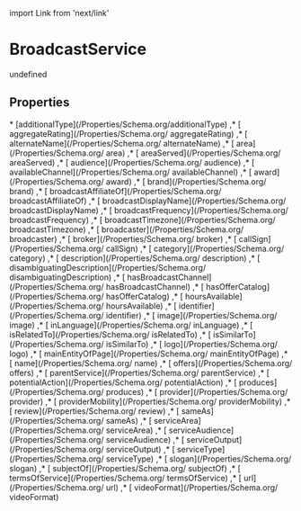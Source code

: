 import Link from 'next/link'
# BroadcastService

undefined

## Properties

<Grid>
* [additionalType](/Properties/Schema.org/additionalType)
,* [ aggregateRating](/Properties/Schema.org/ aggregateRating)
,* [ alternateName](/Properties/Schema.org/ alternateName)
,* [ area](/Properties/Schema.org/ area)
,* [ areaServed](/Properties/Schema.org/ areaServed)
,* [ audience](/Properties/Schema.org/ audience)
,* [ availableChannel](/Properties/Schema.org/ availableChannel)
,* [ award](/Properties/Schema.org/ award)
,* [ brand](/Properties/Schema.org/ brand)
,* [ broadcastAffiliateOf](/Properties/Schema.org/ broadcastAffiliateOf)
,* [ broadcastDisplayName](/Properties/Schema.org/ broadcastDisplayName)
,* [ broadcastFrequency](/Properties/Schema.org/ broadcastFrequency)
,* [ broadcastTimezone](/Properties/Schema.org/ broadcastTimezone)
,* [ broadcaster](/Properties/Schema.org/ broadcaster)
,* [ broker](/Properties/Schema.org/ broker)
,* [ callSign](/Properties/Schema.org/ callSign)
,* [ category](/Properties/Schema.org/ category)
,* [ description](/Properties/Schema.org/ description)
,* [ disambiguatingDescription](/Properties/Schema.org/ disambiguatingDescription)
,* [ hasBroadcastChannel](/Properties/Schema.org/ hasBroadcastChannel)
,* [ hasOfferCatalog](/Properties/Schema.org/ hasOfferCatalog)
,* [ hoursAvailable](/Properties/Schema.org/ hoursAvailable)
,* [ identifier](/Properties/Schema.org/ identifier)
,* [ image](/Properties/Schema.org/ image)
,* [ inLanguage](/Properties/Schema.org/ inLanguage)
,* [ isRelatedTo](/Properties/Schema.org/ isRelatedTo)
,* [ isSimilarTo](/Properties/Schema.org/ isSimilarTo)
,* [ logo](/Properties/Schema.org/ logo)
,* [ mainEntityOfPage](/Properties/Schema.org/ mainEntityOfPage)
,* [ name](/Properties/Schema.org/ name)
,* [ offers](/Properties/Schema.org/ offers)
,* [ parentService](/Properties/Schema.org/ parentService)
,* [ potentialAction](/Properties/Schema.org/ potentialAction)
,* [ produces](/Properties/Schema.org/ produces)
,* [ provider](/Properties/Schema.org/ provider)
,* [ providerMobility](/Properties/Schema.org/ providerMobility)
,* [ review](/Properties/Schema.org/ review)
,* [ sameAs](/Properties/Schema.org/ sameAs)
,* [ serviceArea](/Properties/Schema.org/ serviceArea)
,* [ serviceAudience](/Properties/Schema.org/ serviceAudience)
,* [ serviceOutput](/Properties/Schema.org/ serviceOutput)
,* [ serviceType](/Properties/Schema.org/ serviceType)
,* [ slogan](/Properties/Schema.org/ slogan)
,* [ subjectOf](/Properties/Schema.org/ subjectOf)
,* [ termsOfService](/Properties/Schema.org/ termsOfService)
,* [ url](/Properties/Schema.org/ url)
,* [ videoFormat](/Properties/Schema.org/ videoFormat)

</Grid>

